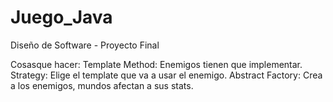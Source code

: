 # Juego_Java
Diseño de Software - Proyecto Final

Cosasque hacer:
	Template Method:
		Enemigos tienen que implementar.
	Strategy:
		Elige el template que va a usar el enemigo.
	Abstract Factory:
		Crea a los enemigos, mundos afectan a sus stats.
